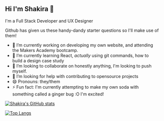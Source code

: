 ## Hi I'm Shakira 👋

I'm a Full Stack Developer and UX Designer
<!--
**rhianeKobar/rhianeKobar** is a ✨ _special_ ✨ repository because its `README.md` (this file) appears on your GitHub profile.
Here are some ideas to get you started:
-->

Github has given us these handy-dandy starter questions so I'll make use of them!

- 🔭 I’m currently working on developing my own website, and attending the Makers Academy bootcamp. 
- 🌱 I’m currently learning React, *actually* using git commands, how to build a design case study 
- 👯 I’m looking to collaborate on honestly anything, I'm looking to push myself.
- 🤔 I’m looking for help with contributing to opensource projects
- 😄 Pronouns: they/them 
- ⚡ Fun fact: I'm currently attempting to make my own soda with something called a ginger bug :O I'm excited!

[![Shakira's GitHub stats](https://github-readme-stats.vercel.app/api?username=rhianeKobar&theme=radical)](https://github.com/rhianeKobar/github-readme-stats)


[![Top Langs](https://github-readme-stats.vercel.app/api/top-langs/?username=rhianeKobar&theme=radical)](https://github.com/rhianeKobar/github-readme-stats)
